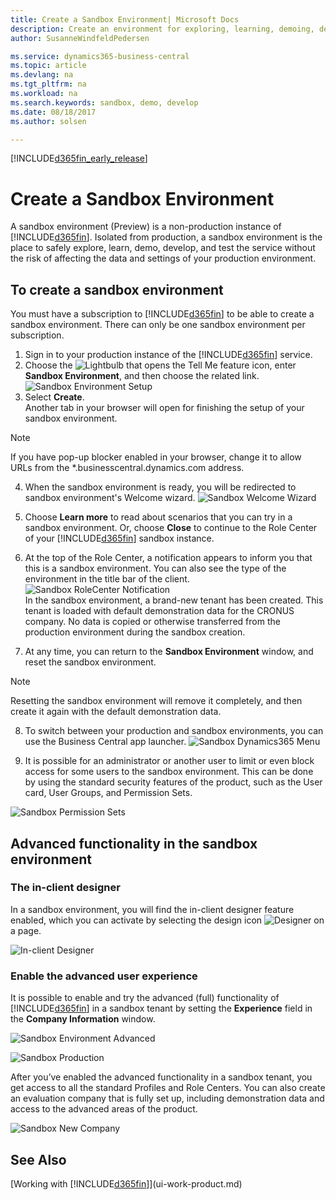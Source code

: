 ```yaml
---
title: Create a Sandbox Environment| Microsoft Docs
description: Create an environment for exploring, learning, demoing, developing, and testing.
author: SusanneWindfeldPedersen

ms.service: dynamics365-business-central
ms.topic: article
ms.devlang: na
ms.tgt_pltfrm: na
ms.workload: na
ms.search.keywords: sandbox, demo, develop
ms.date: 08/18/2017
ms.author: solsen

---
```

[!INCLUDE[d365fin_early_release](includes/d365fin_early_release.md.md)]

# Create a Sandbox Environment
A sandbox environment (Preview) is a non-production instance of [!INCLUDE[d365fin](includes/d365fin_md.md)]. Isolated from production, a sandbox environment is the place to safely explore, learn, demo, develop, and test the service without the risk of affecting the data and settings of your production environment.

## To create a sandbox environment
You must have a subscription to [!INCLUDE[d365fin](includes/d365fin_md.md)] to be able to create a sandbox environment. There can only be one sandbox environment per subscription.

1. Sign in to your production instance of the [!INCLUDE[d365fin](includes/d365fin_md.md)] service.
2. Choose the ![Lightbulb that opens the Tell Me feature](media/ui-search/search_small.png "Tell me what you want to do") icon, enter **Sandbox Environment**, and then choose the related link.
![Sandbox Environment Setup](./media/across-sandbox/sandbox-environment-setup.png)
3. Select **Create**.  
  Another tab in your browser will open for finishing the setup of your sandbox environment.
> [!NOTE]  
>  If you have pop-up blocker enabled in your browser, change it to allow URLs from the *.businesscentral.dynamics.com address.   

4. When the sandbox environment is ready, you will be redirected to sandbox environment's Welcome wizard.
![Sandbox Welcome Wizard](./media/across-sandbox/sandbox-wizard.png)

5. Choose **Learn more** to read about scenarios that you can try in a sandbox environment. Or, choose **Close** to continue to the Role Center of your [!INCLUDE[d365fin](includes/d365fin_md.md)] sandbox instance.
6. At the top of the Role Center, a notification appears to inform you that this is a sandbox environment. You can also see the type of the environment in the title bar of the client.
![Sandbox RoleCenter Notification](./media/across-sandbox/sandbox-rolecenter-notification.png)  
In the sandbox environment, a brand-new tenant has been created. This tenant is loaded with default demonstration data for the CRONUS company. No data is copied or otherwise transferred from the production environment during the sandbox creation.
7.	At any time, you can return to the **Sandbox Environment** window, and reset the sandbox environment.
> [!NOTE]  
>  Resetting the sandbox environment will remove it completely, and then create it again with the default demonstration data.  

8.	To switch between your production and sandbox environments, you can use the Business Central app launcher.
![Sandbox Dynamics365 Menu](./media/across-sandbox/sandbox-dynamics365-menu.png)

9.	It is possible for an administrator or another user to limit or even block access for some users to the sandbox environment. This can be done by using the standard security features of the product, such as the User card, User Groups, and Permission Sets.

![Sandbox Permission Sets](./media/across-sandbox/sandbox-permission-sets.png)

## Advanced functionality in the sandbox environment
### The in-client designer
In a sandbox environment, you will find the in-client designer feature enabled, which you can activate by selecting the design icon ![Designer](./media/across-sandbox/sandbox-inclient-design-icon.png) on a page.

![In-client Designer](./media/across-sandbox/sandbox-inclient-designer.png)

### Enable the advanced user experience
It is possible to enable and try the advanced (full) functionality of [!INCLUDE[d365fin](includes/d365fin_md.md)] in a sandbox tenant by setting the **Experience** field in the **Company Information** window.

![Sandbox Environment Advanced](./media/across-sandbox/sandbox-advanced.png)

![Sandbox Production](./media/across-sandbox/sandbox-production.png)

After you’ve enabled the advanced functionality in a sandbox tenant, you get access to all the standard Profiles and Role Centers. You can also create an evaluation company that is fully set up, including demonstration data and access to the advanced areas of the product.

![Sandbox New Company](./media/across-sandbox/sandbox-newcompany.png)


## See Also
[Working with [!INCLUDE[d365fin](includes/d365fin_md.md)]](ui-work-product.md)  
